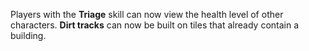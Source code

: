 Players with the **Triage** skill can now view the health level of other characters. **Dirt tracks** can now be built on tiles that already contain a building.
